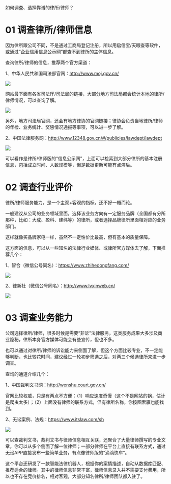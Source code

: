 如何调查、选择靠谱的律所/律师？ 

# 01 调查律所/律师信息 

因为律所跟公司不同，不是通过工商局登记注册，所以用启信宝/天眼查等软件，或通过“企业信用信息公示网”都查不到律所的主体信息。 

查询律所/律师的信息，推荐两个官方渠道： 

1、中华人民共和国司法部官网：http://www.moj.gov.cn/ 

![](http://wuhaobak-pic.test.upcdn.net/blog/2019-03-31-154009.jpg)

网站最下面有各省司法厅/司法局的链接，大部分地方司法局都会统计本地的律所/律师情况，可以查询了解。 

![](http://wuhaobak-pic.test.upcdn.net/blog/2019-03-31-154147.jpg)

另外，地方司法局官网，还会有地方律协的官网链接；律协会负责当地律所/律师的年检、业务统计、奖惩情况通报等事项，可以进一步了解。 

2、中国法律服务网：http://www.12348.gov.cn/#/publicies/lawdept/lawdept 

![](http://wuhaobak-pic.test.upcdn.net/blog/2019-03-31-154158.jpg)

可以看作是律所/律师版的“信息公示网”，上面可以检索到大部分律所的基本注册信息，包括成立时间、人数规模等，但是数据更新可能有点滞后。 

# 02 调查行业评价 

律所/律师服务能力，是一个主观+客观的指标，还不好一概而论。 

一般建议从公司的业务领域里面，选择该业务方向有一定服务品牌（全国都有分所那种，比如：大成、盈科、建纬等）的律所，或者选择品牌律所里面相对应的业务部门。 

这样就像买品牌家电一样，虽然不一定性价比最高，但有基本的质量保障。 

这方面的信息，可以从一些知名的法律行业媒体、或律所官方媒体去了解，下面推荐几个： 

1、智合（微信公号同名）：https://www.zhihedongfang.com/ 

![](http://wuhaobak-pic.test.upcdn.net/blog/2019-03-31-154212.jpg)

2、律新社（微信公号同名）：http://www.lvxinweb.cn/ 

![](http://wuhaobak-pic.test.upcdn.net/blog/2019-03-31-154116.jpg)

# 03 调查业务能力 

公司选择律所/律师，很多时候是需要“非诉”法律服务，这类服务成果大多涉及商业隐秘，律所本身官方媒体可能会有些宣传，但也不多。 

也可以通过对律所/律师的诉讼能力来侧面了解，但这个方面比较专业，不一定能够判断，也比较花时间，建议经过一轮初步筛选之后，对两三个候选律所来进一步调查。 

查询的通道介绍几个： 

1、中国裁判文书网：http://wenshu.court.gov.cn/ 

官网比较权威，只是有两点不方便：（1）响应速度奇慢（这个不是网站的锅，估计是爬虫太多）；（2）上面没有律师的联系方式，但有律所名称，你按图索骥也能找到。 

2、无讼案例、法规：https://www.itslaw.com/sh 

![](http://wuhaobak-pic.test.upcdn.net/blog/2019-03-31-154055.jpg)

可以查裁判文书，裁判文书与律师信息相互关联，还聚合了大量律师撰写的专业文章，你可以从多个侧面了解一位律师；一部分律师在平台上直接有联系方式，通过无讼APP直接发布一些简单业务，有点像律师版的“滴滴快车”。 

这个平台还研发了一款智能法律机器人，根据你的案情描述，自动从数据库匹配、推荐适合的律师。其中的律师信息非常丰富，律师信息录入并不需要支付费用，所以也不存在竞价排名，相对客观，大部分知名律所/律师团队都入驻了。 